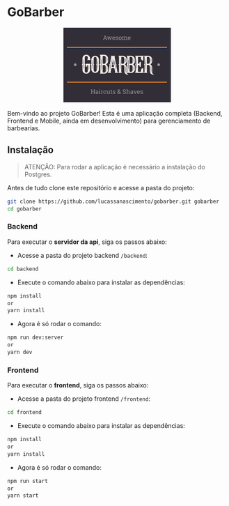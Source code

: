 # GoBarber

<p align="center">
<img alt="GoBarber" src="https://github.com/lucassanascimento/gobarber/blob/dev/assets/logo-gobarber.png" />
</p>

Bem-vindo ao projeto GoBarber!
Esta é uma aplicação completa (Backend, Frontend e Mobile, ainda em desenvolvimento) para gerenciamento de barbearias.

## Instalação

> ATENÇÃO: Para rodar a aplicação é necessário a instalação do Postgres.

Antes de tudo clone este repositório e acesse a pasta do projeto:

```bash
git clone https://github.com/lucassanascimento/gobarber.git gobarber
cd gobarber
```

### Backend

Para executar o **servidor da api**, siga os passos abaixo:

- Acesse a pasta do projeto backend `/backend`:

```bash
cd backend
```

- Execute o comando abaixo para instalar as dependências:

```bash
npm install
or
yarn install
```

- Agora é só rodar o comando:

```bash
npm run dev:server
or
yarn dev
```

### Frontend

Para executar o **frontend**, siga os passos abaixo:

- Acesse a pasta do projeto frontend `/frontend`:

```bash
cd frontend
```

- Execute o comando abaixo para instalar as dependências:

```bash
npm install
or
yarn install
```

- Agora é só rodar o comando:

```bash
npm run start
or
yarn start
```
